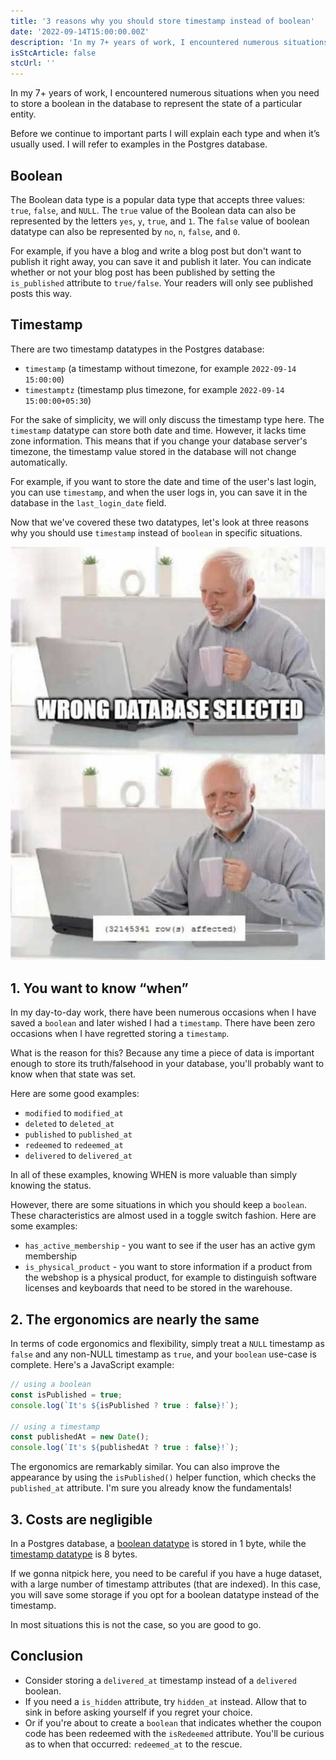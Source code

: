 ```yaml
---
title: '3 reasons why you should store timestamp instead of boolean'
date: '2022-09-14T15:00:00.00Z'
description: 'In my 7+ years of work, I encountered numerous situations when...'
isStcArticle: false
stcUrl: ''
---
```


In my 7+ years of work, I encountered numerous situations when you need to store a boolean in the database to represent the state of a particular entity.  

Before we continue to important parts I will explain each type and when it’s usually used. I will refer to examples in the Postgres database.

## Boolean

The Boolean data type is a popular data type that accepts three values: ```true```, ```false```, and ```NULL```. The ```true``` value of the Boolean data can also be represented by the letters ```yes```, ```y```, ```true```, and ```1```. The ```false``` value of boolean datatype can also be represented by ```no```, ```n```, ```false```, and ```0```.

For example, if you have a blog and write a blog post but don't want to publish it right away, you can save it and publish it later. You can indicate whether or not your blog post has been published by setting the ```is_published``` attribute to ```true/false```. Your readers will only see published posts this way.

## Timestamp

There are two timestamp datatypes in the Postgres database:
- ```timestamp``` (a timestamp without timezone, for example ```2022-09-14 15:00:00```)
- ```timestamptz``` (timestamp plus timezone, for example ```2022-09-14 15:00:00+05:30```)

For the sake of simplicity, we will only discuss the timestamp type here.
The ```timestamp``` datatype can store both date and time. However, it lacks time zone information. This means that if you change your database server's timezone, the timestamp value stored in the database will not change automatically.

For example, if you want to store the date and time of the user's last login, you can use ```timestamp```, and when the user logs in, you can save it in the database in the ```last_login_date``` field.

Now that we've covered these two datatypes, let's look at three reasons why you should use ```timestamp``` instead of ```boolean``` in specific situations.

![database](./database_meme.jpg)

## 1. You want to know “when”

In my day-to-day work, there have been numerous occasions when I have saved a ```boolean``` and later wished I had a ```timestamp```. There have been zero occasions when I have regretted storing a ```timestamp```.

What is the reason for this? Because any time a piece of data is important enough to store its truth/falsehood in your database, you'll probably want to know when that state was set.

Here are some good examples:
- ```modified``` to ```modified_at```
- ```deleted``` to ```deleted_at```
- ```published``` to ```published_at```
- ```redeemed``` to ```redeemed_at```
- ```delivered``` to ```delivered_at```

In all of these examples, knowing WHEN is more valuable than simply knowing the status.

However, there are some situations in which you should keep a ```boolean```. These characteristics are almost used in a toggle switch fashion. Here are some examples:
- ```has_active_membership``` - you want to see if the user has an active gym membership
- ```is_physical_product``` - you want to store information if a product from the webshop is a physical product, for example to distinguish software licenses and keyboards that need to be stored in the warehouse.

## 2. The ergonomics are nearly the same

In terms of code ergonomics and flexibility, simply treat a ```NULL``` timestamp as ```false``` and any non-NULL timestamp as ```true```, and your ```boolean``` use-case is complete. Here's a JavaScript example:

```js
// using a boolean
const isPublished = true;
console.log(`It's ${isPublished ? true : false}!`);

// using a timestamp
const publishedAt = new Date();
console.log(`It's ${publishedAt ? true : false}!`);
```

The ergonomics are remarkably similar. You can also improve the appearance by using the ```isPublished()``` helper function, which checks the ```published_at``` attribute. I'm sure you already know the fundamentals!

## 3. Costs are negligible

In a Postgres database, a [boolean datatype](https://www.postgresql.org/docs/current/datatype-boolean.html) is stored in 1 byte, while the [timestamp datatype](https://www.postgresql.org/docs/current/datatype-datetime.html) is 8 bytes. 

If we gonna nitpick here, you need to be careful if you have a huge dataset, with a large number of timestamp attributes (that are indexed). In this case, you will save some storage if you opt for a boolean datatype instead of the timestamp. 

In most situations this is not the case, so you are good to go.

## Conclusion

- Consider storing a ```delivered_at``` timestamp instead of a ```delivered``` boolean.
- If you need a ```is_hidden``` attribute, try ```hidden_at``` instead. Allow that to sink in before asking yourself if you regret your choice.
- Or if you're about to create a ```boolean``` that indicates whether the coupon code has been redeemed with the ```isRedeemed``` attribute. You'll be curious as to when that occurred: ```redeemed_at``` to the rescue.

